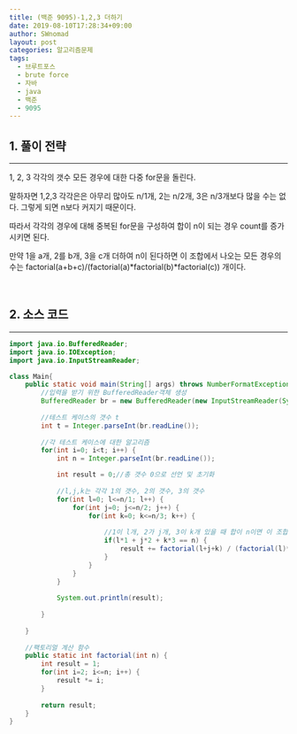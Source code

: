 ```yaml
---
title: (백준 9095)-1,2,3 더하기
date: 2019-08-10T17:28:34+09:00
author: SWnomad
layout: post
categories: 알고리즘문제
tags:
  - 브루트포스
  - brute force
  - 자바
  - java
  - 백준
  - 9095
---
```


## 1. 풀이 전략
* * *

1, 2, 3 각각의 갯수 모든 경우에 대한 다중 for문을 돌린다.

말하자면 1,2,3 각각은은 아무리 많아도 n/1개, 2는 n/2개, 3은 n/3개보다 많을 수는 없다. 그렇게 되면 n보다 커지기 때문이다.

따라서 각각의 경우에 대해 중복된 for문을 구성하여 합이 n이 되는 경우 count를 증가시키면 된다.

만약 1을 a개, 2를 b개, 3을 c개 더하여 n이 된다하면 이 조합에서 나오는 모든 경우의 수는 factorial(a+b+c)/(factorial(a)*factorial(b)*factorial(c)) 개이다.

<br>

## 2. 소스 코드
* * *

~~~ java
import java.io.BufferedReader;
import java.io.IOException;
import java.io.InputStreamReader;

class Main{
	public static void main(String[] args) throws NumberFormatException, IOException {
		//입력을 받기 위한 BufferedReader객체 생성
		BufferedReader br = new BufferedReader(new InputStreamReader(System.in));
		
		//테스트 케이스의 갯수 t
		int t = Integer.parseInt(br.readLine());
		
		//각 테스트 케이스에 대한 알고리즘
		for(int i=0; i<t; i++) {
			int n = Integer.parseInt(br.readLine());

			int result = 0;//총 갯수 0으로 선언 및 초기화
			
			//l,j,k는 각각 1의 갯수, 2의 갯수, 3의 갯수
			for(int l=0; l<=n/1; l++) {
				for(int j=0; j<=n/2; j++) {
					for(int k=0; k<=n/3; k++) {
						
						//1이 l개, 2가 j개, 3이 k개 있을 때 합이 n이면 이 조합으로 만들 수 있는 경우의 수를 result에 더하기
						if(l*1 + j*2 + k*3 == n) {
							result += factorial(l+j+k) / (factorial(l)*factorial(k)*factorial(j));
						}
					}
				}
			}
			
			System.out.println(result);
			
		}
		
	}
	
	//팩토리얼 계산 함수
	public static int factorial(int n) {
		int result = 1;
		for(int i=2; i<=n; i++) {
			result *= i;
		}
		
		return result;
	}
}
~~~